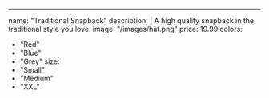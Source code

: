 ---
name: "Traditional Snapback"
description: |
  A high quality snapback in the traditional style you love.
image: "/images/hat.png"
price: 19.99
colors:
  - "Red"
  - "Blue"
  - "Grey"
size:
- "Small"
- "Medium"
- "XXL"

